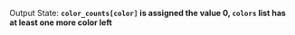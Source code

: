 Output State: **`color_counts[color]` is assigned the value 0, `colors` list has at least one more color left**